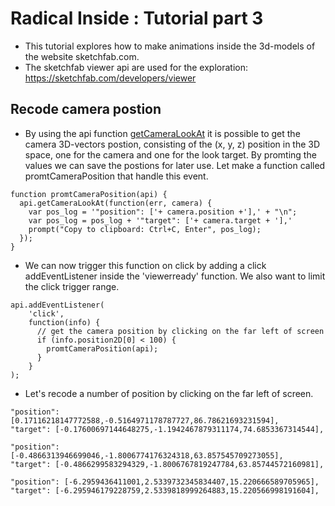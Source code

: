 # Radical Inside : Tutorial part 3

- This tutorial explores how to make animations inside the 3d-models of the website sketchfab.com.
- The sketchfab viewer api are used for the exploration: https://sketchfab.com/developers/viewer

##  Recode camera postion 
-  By using the api function [getCameraLookAt](https://sketchfab.com/developers/viewer/functions#api-getCameraLookAt) it is possible to get the camera 3D-vectors postion, consisting of the (x, y, z) position in the 3D space, one for the camera and one for the look target. By promting the values we can save the postions for later use. Let make a function called promtCameraPosition that handle this event. 

```
function promtCameraPosition(api) {
  api.getCameraLookAt(function(err, camera) {
    var pos_log = '"position": ['+ camera.position +'],' + "\n";
    var pos_log = pos_log + '"target": ['+ camera.target + '],'
    prompt("Copy to clipboard: Ctrl+C, Enter", pos_log);
  });
}
```
- We can now trigger this function on click by adding a click addEventListener inside the 'viewerready' function. We also want to limit the click trigger range. 
```
api.addEventListener(
    'click',
    function(info) {
      // get the camera position by clicking on the far left of screen
      if (info.position2D[0] < 100) {
        promtCameraPosition(api);
      }
    }
);
```
- Let's recode a number of position by clicking on the far left of screen.
```
"position": [0.17116218147772588,-0.5164971178787727,86.78621693231594],
"target": [-0.17600697144648275,-1.1942467879311174,74.6853367314544],
```
```
"position": [-0.4866313946699046,-1.8006774176324318,63.857545709273055],
"target": [-0.4866299583294329,-1.8006767819247784,63.85744572160981],
```
```
"position": [-6.2959436411001,2.5339732345834407,15.220666589705965],
"target": [-6.295946179228759,2.5339818999264883,15.220566998191604],
```
